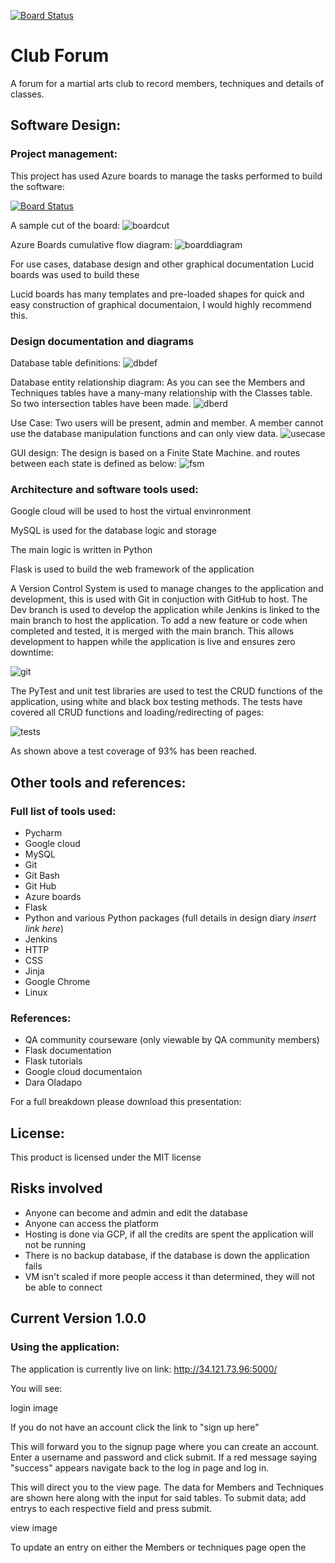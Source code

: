 [![Board Status](https://dev.azure.com/JMiller10074/afdffd25-69bf-4fba-9fbd-056a02328592/29fd3513-e2ad-42c4-bc9e-153b38e4d8d1/_apis/work/boardbadge/4afc58ad-4793-4732-bbd2-9e2219edcea5)](https://dev.azure.com/JMiller10074/afdffd25-69bf-4fba-9fbd-056a02328592/_boards/board/t/29fd3513-e2ad-42c4-bc9e-153b38e4d8d1/Microsoft.RequirementCategory)
# Club Forum
A forum for a martial arts club to record members, techniques and details of classes.

## Software Design:
### Project management:
This project has used Azure boards to manage the tasks performed to build the software:

[![Board Status](https://dev.azure.com/JMiller10074/afdffd25-69bf-4fba-9fbd-056a02328592/29fd3513-e2ad-42c4-bc9e-153b38e4d8d1/_apis/work/boardbadge/4afc58ad-4793-4732-bbd2-9e2219edcea5)](https://dev.azure.com/JMiller10074/afdffd25-69bf-4fba-9fbd-056a02328592/_boards/board/t/29fd3513-e2ad-42c4-bc9e-153b38e4d8d1/Microsoft.RequirementCategory)

A sample cut of the board:
![boardcut](https://github.com/JackEMiller/ClubForum/blob/main/images/azureb1.PNG?raw=true)

Azure Boards cumulative flow diagram:
![boarddiagram](https://github.com/JackEMiller/ClubForum/blob/main/images/workflow.PNG?raw=true)

For use cases, database design and other graphical documentation Lucid boards was used to build these

Lucid boards has many templates and pre-loaded shapes for quick and easy construction of graphical documentaion, I would highly recommend this.
### Design documentation and diagrams
Database table definitions:
![dbdef](https://github.com/JackEMiller/ClubForum/blob/main/images/dbdefs.PNG?raw=true)

Database entity relationship diagram:
As you can see the Members and Techniques tables have a many-many relationship with the Classes table. So two intersection tables have been made.
![dberd](https://github.com/JackEMiller/ClubForum/blob/main/images/dberd.PNG?raw=true)

Use Case:
Two users will be present, admin and member. A member cannot use the database manipulation functions and can only view data.
![usecase](https://github.com/JackEMiller/ClubForum/blob/main/images/usecase.PNG?raw=true)

GUI design:
The design is based on a Finite State Machine. and routes between each state is defined as below:
![fsm](https://github.com/JackEMiller/ClubForum/blob/main/images/fsm.PNG?raw=true)

### Architecture and software tools used:
Google cloud will be used to host the virtual envinronment

MySQL is used for the database logic and storage

The main logic is written in Python

Flask is used to build the web framework of the application

A Version Control System is used to manage changes to the application and development, this is used with Git in conjuction with GitHub to host. The Dev branch is used to develop the application while Jenkins is linked to the main branch to host the application. To add a new feature or code when completed and tested, it is merged with the main branch. This allows development to happen while the application is live and ensures zero downtime:

![git](https://github.com/JackEMiller/ClubForum/blob/main/images/merge.PNG?raw=true)

The PyTest and unit test libraries are used to test the CRUD functions of the application, using white and black box testing methods. The tests have covered all CRUD functions and loading/redirecting of pages:

![tests](https://github.com/JackEMiller/ClubForum/blob/main/images/testcomplete.PNG?raw=true)

As shown above a test coverage of 93% has been reached.

## Other tools and references:
### Full list of tools used:
- Pycharm
- Google cloud
- MySQL
- Git
- Git Bash
- Git Hub
- Azure boards
- Flask
- Python and various Python packages (full details in design diary *insert link here*)
- Jenkins
- HTTP
- CSS
- Jinja
- Google Chrome
- Linux
### References:
- QA community courseware (only viewable by QA community members)
- Flask documentation 
- Flask tutorials
- Google cloud documentaion
- Dara Oladapo

For a full breakdown please download this presentation:

## License:
This product is licensed under the MIT license

## Risks involved
- Anyone can become and admin and edit the database
- Anyone can access the platform
- Hosting is done via GCP, if all the credits are spent the application will not be running
- There is no backup database, if the database is down the application fails
- VM isn't scaled if more people access it than determined, they will not be able to connect

## Current Version 1.0.0
### Using the application:
The application is currently live on link: http://34.121.73.96:5000/

You will see:

login image

If you do not have an account click the link to "sign up here"

This will forward you to the signup page where you can create an account. Enter a username and password and click submit. If a red message saying "success" appears navigate back to the log in page and log in.

This will direct you to the view page. The data for Members and Techniques are shown here along with the input for said tables. To submit data; add entrys to each respective field and press submit.

view image

To update an entry on either the Members or techniques page open the 

